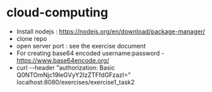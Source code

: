 # cloud-computing
* Install nodejs : https://nodejs.org/en/download/package-manager/
* clone repo
* open server port : see the exercise document
* For creating base64 encoded username:password - https://www.base64encode.org/
* curl --header "authorization: Basic Q0NTOmNjc19leGVyY2lzZTFfdGFzazI=" localhost:8080/exercises/exercise1_task2

